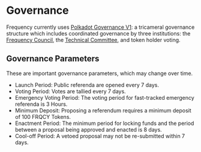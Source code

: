# Governance

Frequency currently uses [Polkadot Governance V1](https://wiki.polkadot.network/docs/learn-governance): a tricameral governance structure which includes coordinated governance by three institutions: the [Frequency Council](https://cloudflare-ipfs.com/ipns/dotapps.io/?rpc=wss%3A%2F%2F1.rpc.frequency.xyz#/council), the [Technical Committee](https://cloudflare-ipfs.com/ipns/dotapps.io/?rpc=wss%3A%2F%2F1.rpc.frequency.xyz#/techcomm), and token holder voting.

## Governance Parameters

These are important governance parameters, which may change over time.

- Launch Period: Public referenda are opened every 7 days.
- Voting Period: Votes are tallied every 7 days.
- Emergency Voting Period: The voting period for fast-tracked emergency referenda is 3 Hours.
- Minimum Deposit: Proposing a referendum requires a minimum deposit of 100 FRQCY Tokens.
- Enactment Period: The minimum period for locking funds and the period between a proposal being approved and enacted is 8 days.
- Cool-off Period: A vetoed proposal may not be re-submitted within 7 days.
